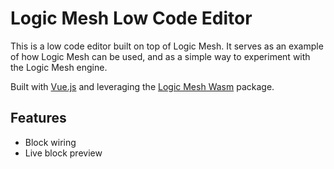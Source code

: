 # Logic Mesh Low Code Editor

This is a low code editor built on top of Logic Mesh. It serves as an example of how Logic Mesh can be used, and as
a simple way to experiment with the Logic Mesh engine.

Built with [Vue.js](https://vuejs.org) and leveraging the [Logic Mesh Wasm](https://www.npmjs.com/package/logic-mesh) package.

## Features
- Block wiring
- Live block preview